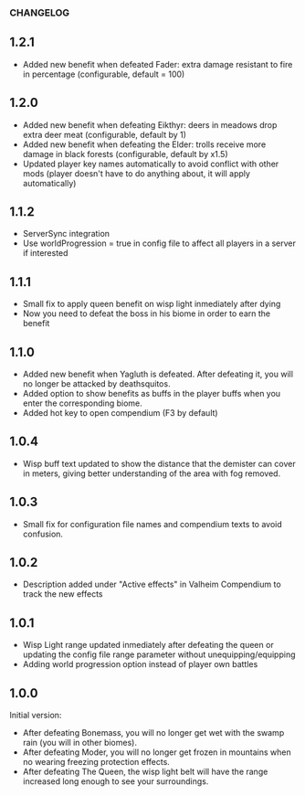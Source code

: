 ### CHANGELOG

## 1.2.1

* Added new benefit when defeated Fader: extra damage resistant to fire in percentage (configurable, default = 100)

## 1.2.0

* Added new benefit when defeating Eikthyr: deers in meadows drop extra deer meat (configurable, default by 1)
* Added new benefit when defeating the Elder: trolls receive more damage in black forests (configurable, default by x1.5)
* Updated player key names automatically to avoid conflict with other mods (player doesn't have to do anything about, it will apply automatically)

## 1.1.2

* ServerSync integration
* Use worldProgression = true in config file to affect all players in a server if interested

## 1.1.1

* Small fix to apply queen benefit on wisp light inmediately after dying
* Now you need to defeat the boss in his biome in order to earn the benefit

## 1.1.0

* Added new benefit when Yagluth is defeated. After defeating it, you will no longer be attacked by deathsquitos.
* Added option to show benefits as buffs in the player buffs when you enter the corresponding biome.
* Added hot key to open compendium (F3 by default)

## 1.0.4

* Wisp buff text updated to show the distance that the demister can cover in meters, giving better understanding of the area with fog removed.

## 1.0.3

* Small fix for configuration file names and compendium texts to avoid confusion.

## 1.0.2

* Description added under "Active effects" in Valheim Compendium to track the new effects

## 1.0.1

* Wisp Light range updated inmediately after defeating the queen or updating the config file range parameter without unequipping/equipping
* Adding world progression option instead of player own battles

## 1.0.0

Initial version:

* After defeating Bonemass, you will no longer get wet with the swamp rain (you will in other biomes).
* After defeating Moder, you will no longer get frozen in mountains when no wearing freezing protection effects.
* After defeating The Queen, the wisp light belt will have the range increased long enough to see your surroundings.